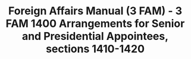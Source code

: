 ---
layout: wrapper_text
category: datasets

# Basic
identifier: "100,724"
title: "Foreign Affairs Manual (3 FAM) - 3 FAM 1400 Arrangements for Senior and Presidential Appointees, sections 1410-1420"
describedBy: "http://www.state.gov/m/a/dir/regs/fam/03fam/3_1400/index.htm"
description: "The Foreign Service Act of 1980 mandated a comprehensive revision to the operation of the Department of State and the personnel assigned to the US Foreign Service. As the statutory authority, the Foreign Affairs Manual (FAM), details the Department of State's regulations and policies on its structure and operations. Currently, there are over 25,000 pages of policies and procedures published in 16 volumes of the FAM and 38 corresponding sections of the Foreign Affairs Handbook (FAH). Refer to 3 FAH 1400 \"Arrangements for Senior and Presidential Appointees\" for additional relevant information. The FAM and FAH are revised accordingly as changes in the organization occur. 3 FAM 1400 contains documentation of the following administrative components: - 1410 Arrangements for Presidential Appointees - 1420 Transfer of Office"
programCode:
  - "014:003"
bureauCode:
  - "014:00"

# Dates
modified: "2009-07-30"

# POC
poc:
  type: "vcard:Contact"
  fn: "Kottmyer, Alice"
  hasEmail: "mailto:KottmyerAM@state.gov"

# Publisher
publisher:
  type: "org:Organization"
  name: "U.S. Department of State"

# Spatiotemporal
spatial: "World"
temporal: "1980-01-01T00:00:01Z/2011-12-31T23:59:59Z"

# Distribution
distribution:
  - type: "dcat:Distribution"
    downloadURL: "http://www.state.gov/m/a/dir/regs/fam/03fam/3_1400/index.htm"
    mediaType: "text/html"
  - type: "dcat:Distribution"
    accessURL: "http://www.state.gov/m/a/dir/regs/fam/03fam/3_1400/index.htm"
    format: "html"

# Keywords
keyword:
  - "-"
---